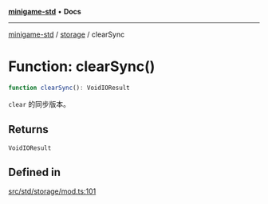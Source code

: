 [**minigame-std**](../../../README.md) • **Docs**

***

[minigame-std](../../../README.md) / [storage](../README.md) / clearSync

# Function: clearSync()

```ts
function clearSync(): VoidIOResult
```

`clear` 的同步版本。

## Returns

`VoidIOResult`

## Defined in

[src/std/storage/mod.ts:101](https://github.com/JiangJie/minigame-std/blob/d5a0bd55450bd8f6d3ddbc9f604a3e15ebaebf6d/src/std/storage/mod.ts#L101)
